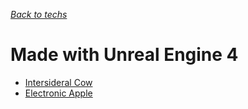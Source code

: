 *[Back to techs](./Techs.md)*
# Made with Unreal Engine 4

- [Intersideral Cow](../Games/IntersideralCow.md)
- [Electronic Apple](../Games/ElectronicApple.md)